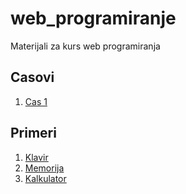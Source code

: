 # web_programiranje
Materijali za kurs web programiranja

## Casovi
1. [Cas 1](/cas1/index.html)

## Primeri
1. [Klavir](/klavir/index.html)
2. [Memorija](/memorija/index.html)
3. [Kalkulator](/kalkulator/index.html)
